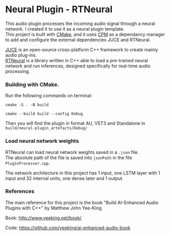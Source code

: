 # Neural Plugin - RTNeural

This audio plugin processes the incoming audio signal through a neural network. I created it to use it as a neural plugin template. <br>
This project is built with [CMake](https://cmake.org/), and it uses [CPM](https://github.com/cpm-cmake/CPM.cmake) as a dependancy manager to add and configure the external dependencies JUCE and RTNeural.<br>

[JUCE](https://github.com/juce-framework/JUCE) is an open-source cross-platform C++ framework to create mainly audio plug-ins. <br>
[RTNeural](https://github.com/jatinchowdhury18/RTNeural) is a library written in C++ able to load a pre-trained neural network and run inferences, designed specifically for real-time audio processing. <br>

### Building with CMake.

Run the following commands on terminal:

```
cmake -S . -B build

cmake --build build --config Debug
```

Then you will find the plugin in format AU, VST3 and Standalone in `build/neural-plugin_artefacts/Debug/`

### Load neural network weights

RTNeural can load neural network weights saved in a `.json` file.<br>
The absolute path of the file is saved into `jsonPath` in the file `PluginProcesser.cpp`.

The network architecture in this project has 1 input, one LSTM layer with 1 input and 32 internal units, one dense later and 1 output.

### References

The main reference for this project is the book "Build AI-Enhanced Audio Plugins with C++" by Matthew John Yee-King.

Book: http://www.yeeking.net/book/

Code: https://github.com/yeeking/ai-enhanced-audio-book
